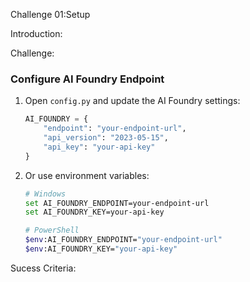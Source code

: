 Challenge 01:Setup

Introduction:


Challenge: 

### Configure AI Foundry Endpoint

1. Open `config.py` and update the AI Foundry settings:
   ```python
   AI_FOUNDRY = {
       "endpoint": "your-endpoint-url",
       "api_version": "2023-05-15", 
       "api_key": "your-api-key"
   }
   ```

2. Or use environment variables:
   ```bash
   # Windows
   set AI_FOUNDRY_ENDPOINT=your-endpoint-url
   set AI_FOUNDRY_KEY=your-api-key

   # PowerShell
   $env:AI_FOUNDRY_ENDPOINT="your-endpoint-url"
   $env:AI_FOUNDRY_KEY="your-api-key"
   ```


Sucess Criteria:

